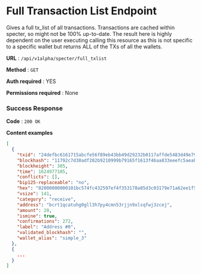 # Full Transaction List Endpoint

Gives a full tx_list of all transactions. Transactions are cached within specter, so might not be 100% up-to-date.
The result here is highly dependent on the user executing calling this resource as this is not specific to a specific wallet but returns ALL of the TXs of all the wallets.

**URL** : `/api/v1alpha/specter/full_txlist`

**Method** : `GET`

**Auth required** : YES

**Permissions required** : None

### Success Response

**Code** : `200 OK`

**Content examples**


```json
[
  {
    "txid": "24defbc6161715abcfe56f89eb43bb49d29232b0117affde5483d49e79778f51",
    "blockhash": "11792c7d30adf202b9210999b79165f1613f46aa833eeefc5aeab827e02d715e",
    "blockheight": 305,
    "time": 1624977105,
    "conflicts": [],
    "bip125-replaceable": "no",
    "hex": "02000000000101bc574fc432597ef4f353178a85d3c03179e71a62ee1f5f63648d81097c4935510000000000feffffff020094357700000000160014c757cba1e8ffe37f0495c6e7488e52994df8012efc59cd1d00000000160014529002f66fae537c9320af29b7e0468c7f5bd1870247304402207a3cecbbe45082d85bdbf90d98459fcac376076d92637169ae9633b5e6c25df9022058c4a925a9e66cc11d161039d923593fd78a8cca663009b68fcbbe2de0d84b510121023c9190534406dd37c320d3a168e78e540c5de83fd179ec49e7a3bae13237b8fc10010000",
    "vsize": 141,
    "category": "receive",
    "address": "bcrt1qcatuhg0gll3h7py4cmn53rjjn9xlsqfwj3zcej",
    "amount": 20,
    "ismine": true,
    "confirmations": 272,
    "label": "Address #0",
    "validated_blockhash": "",
    "wallet_alias": "simple_3"
  },
  {
    ...
  }
]

```